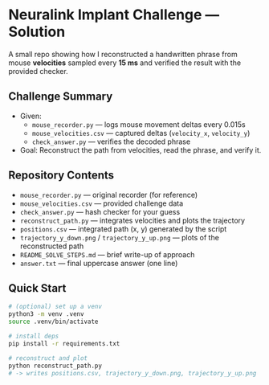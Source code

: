 # Neuralink Implant Challenge — Solution

A small repo showing how I reconstructed a handwritten phrase from mouse **velocities** sampled every **15 ms** and verified the result with the provided checker.

## Challenge Summary

- Given:
  - `mouse_recorder.py` — logs mouse movement deltas every 0.015s
  - `mouse_velocities.csv` — captured deltas (`velocity_x`, `velocity_y`)
  - `check_answer.py` — verifies the decoded phrase
- Goal: Reconstruct the path from velocities, read the phrase, and verify it.

## Repository Contents

- `mouse_recorder.py` — original recorder (for reference)
- `mouse_velocities.csv` — provided challenge data
- `check_answer.py` — hash checker for your guess
- `reconstruct_path.py` — integrates velocities and plots the trajectory
- `positions.csv` — integrated path (x, y) generated by the script
- `trajectory_y_down.png` / `trajectory_y_up.png` — plots of the reconstructed path
- `README_SOLVE_STEPS.md` — brief write-up of approach
- `answer.txt` — final uppercase answer (one line)

## Quick Start

```bash
# (optional) set up a venv
python3 -m venv .venv
source .venv/bin/activate

# install deps
pip install -r requirements.txt

# reconstruct and plot
python reconstruct_path.py
# -> writes positions.csv, trajectory_y_down.png, trajectory_y_up.png
